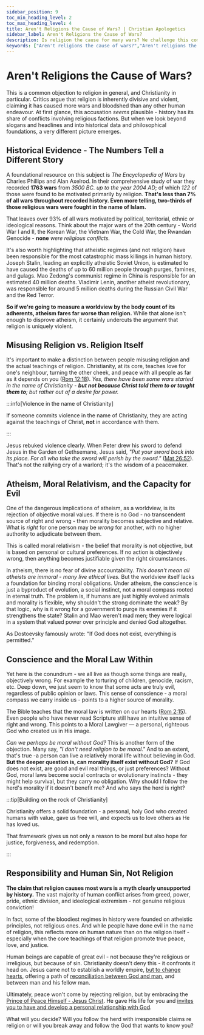 ```yaml
---
sidebar_position: 9
toc_min_heading_level: 2
toc_max_heading_level: 4
title: Aren't Religions the Cause of Wars? | Christian Apologetics
sidebar_label: Aren't Religions the Cause of Wars?
description: Is religion the cause for many wars? We challenge this common claim, exploring historical evidence, the nature of atheistic regimes, and the link between faith and objective morality.
keywords: ["Aren't religions the cause of wars?","Aren't religions the cause for so many wars","religion and war","Christianity and violence","atheism and morality","moral relativism","conscience and God","is religion dangerous"]
---
```


# Aren't Religions the Cause of Wars? 

This is a common objection to religion in general, and Christianity in particular. Critics argue
that religion is inherently divisive and violent, claiming it has caused more wars and bloodshed than any
other human endeavour. At first glance, this accusation *seems* plausible - history has its share of
conflicts involving religious factions. But when we look beyond slogans and headlines and into historical
data and philosophical foundations, a very different picture emerges.

## Historical Evidence - The Numbers Tell a Different Story

A foundational resource on this subject is *The Encyclopedia of Wars* by Charles Phillips and Alan Axelrod.
In their comprehensive study of war they recorded **1763 wars** from *3500 BC. up to the year 2004 AD*; of which *122* of those
were found to be motivated primarily by religion. **That's less than 7% of all wars throughout recorded history.
Even more telling, two-thirds of those religious wars were fought in the name of Islam.**

That leaves over 93% of all wars motivated by political, territorial, ethnic or ideological reasons. Think
about the major wars of the 20th century - World War I and II, the Korean War, the Vietnam War, the Cold War,
the Rwandan Genocide - **none** *were religious conflicts.*

It's also worth highlighting that atheistic regimes (and not religion) have been responsible for the most
catastrophic mass killings in human history. Joseph Stalin, leading an explicitly atheistic Soviet Union,
is estimated to have caused the deaths of up to 60 million people through purges, famines, and gulags.
Mao Zedong's communist regime in China is responsible for an estimated 40 million deaths. Vladimir Lenin,
another atheist revolutionary, was responsible for around 5 million deaths during the Russian Civil War
and the Red Terror. 

**So if we're going to measure a worldview by the body count of its adherents, atheism fares far worse
than religion.** While that alone isn't enough to disprove atheism, it certainly undercuts the argument
that religion is uniquely violent.

## Misusing Religion vs. Religion Itself

It's important to make a distinction between people misusing religion and the actual teachings of religion.
Christianity, at its core, teaches love for one's neighbour, turning the other cheek, and peace with all
people as far as it depends on you
([Rom 12:18](https://www.biblegateway.com/passage/?search=Rom%2012%3A18&version=NKJV)). *Yes, there have
been some wars started in the name of Christianity - **but not because Christ told them to or taught them to**; but
rather out of a desire for power.*

:::info[Violence in the name of Christianity]

If someone commits violence in the name of Christianity, they are acting against the teachings of Christ,
**not** in accordance with them.

:::

Jesus rebuked violence clearly. When Peter drew his sword to defend Jesus in the Garden of Gethsemane,
Jesus said, *"Put your sword back into its place. For all who take the sword will perish by the sword."*
([Mat 26:52](https://www.biblegateway.com/passage/?search=Mat%2026%3A52&version=NKJV)). That's not the
rallying cry of a warlord; it's the wisdom of a peacemaker.

## Atheism, Moral Relativism, and the Capacity for Evil

One of the dangerous implications of atheism, as a worldview, is its rejection of objective moral values.
If there is no God - no transcendent source of right and wrong - then morality becomes subjective and
relative. What is *right* for one person may be *wrong* for another, with no higher authority to
adjudicate between them.

This is called moral relativism - the belief that morality is not objective, but is based on personal
or cultural preferences. If no action is objectively wrong, then anything becomes justifiable given
the right circumstances.

In atheism, there is no fear of divine accountability. *This doesn't mean all atheists are immoral - many
live ethical lives.* But the worldview itself lacks a foundation for binding moral obligations. Under
atheism, the conscience is just a byproduct of evolution, a social instinct, not a moral compass
rooted in eternal truth. The problem is, if humans are just highly evolved animals and morality is
flexible, why shouldn't the strong dominate the weak? By that logic, why is it wrong for a government
to purge its enemies if it strengthens the state? Stalin and Mao weren't mad men; they were logical
in a system that valued power over principle and denied God altogether.

As Dostoevsky famously wrote: “If God does not exist, everything is permitted.”

## Conscience and the Moral Law Within

Yet here is the conundrum - we all live as though some things are really, objectively wrong. For example the
torturing of children, genocide, racism, etc. Deep down, we just seem to know that some acts are truly evil,
regardless of public opinion or laws. This sense of conscience - a moral compass we carry inside us - points
to a higher source of morality.

The Bible teaches that the moral law is written on our hearts
([Rom 2:15](https://www.biblegateway.com/passage/?search=Rom%202%3A15&version=NKJV)). Even people who have
never read Scripture still have an intuitive sense of right and wrong. This points to a Moral Lawgiver — a
personal, righteous God who created us in His image.

*Can we perhaps be moral without God?* This is another form of the objection. Many say, *"I don't need
religion to be moral."* And to an extent, that's true -a person can live a relatively moral life without
believing in God. **But the deeper question is, can morality itself exist without God?** If God does not
exist, are good and evil real things, or just preferences? Without God, moral laws become social
contracts or evolutionary instincts - they might help survival, but they carry no obligation. Why should
I follow the herd's morality if it doesn't benefit me? And who says the herd is right?

:::tip[Building on the rock of Christianity]

Christianity offers a solid foundation - a personal, holy God who created humans with value, gave us free
will, and expects us to love others as He has loved us. 

That framework gives us not only a reason to be moral but also hope for justice, forgiveness, and redemption.

:::

## Responsibility and Human Sin, Not Religion

**The claim that religion causes most wars is a myth clearly unsupported by history.** The vast majority
of human conflict arises from greed, power, pride, ethnic division, and ideological extremism - not genuine
religious conviction!

In fact, some of the bloodiest regimes in history were founded on atheistic principles, not religious ones.
And while people have done evil in the name of religion, this reflects more on human nature than on the
religion itself - especially when the core teachings of that religion promote true peace, love, and justice.

Human beings are capable of great evil - not because they're religious or irreligious, but because of sin.
Christianity doesn't deny this - it confronts it head on. Jesus came not to establish a worldly empire,
[but to change hearts](../../jesus/because-he-lives/salvation-and-redemption.md), offering a path of
[reconciliation between God and man](../../jesus/crediblilty/why-jesus-came.md), and between man and
his fellow man.

Ultimately, peace won't come by rejecting religion, but by embracing the
[Prince of Peace Himself - Jesus Christ](../../jesus/because-he-lives/unshakeable-peace.md). He gave His life
for you and [invites you to have and develop a personal relationship with God](../../jesus/because-he-lives/new-identity-in-christ.mdx).

What will you decide? Will you follow the herd with irresponsible claims re religion or will you
break away and follow the God that wants to know you?
